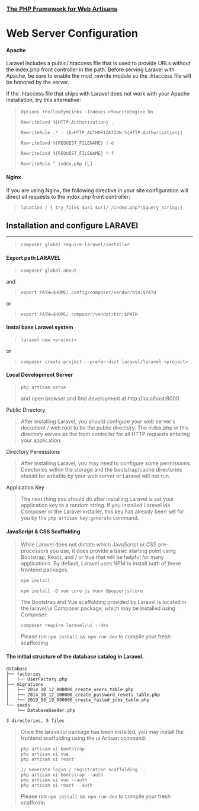 ### [The PHP Framework for Web Artisans](https://laravel.com/docs "The PHP Framework for Web Artisans")

# Web Server Configuration

#### Apache

Laravel includes a public/.htaccess file that is used to provide URLs without the index.php front controller in the path. Before serving Laravel with Apache, be sure to enable the mod_rewrite module so the .htaccess file will be honored by the server.

If the .htaccess file that ships with Laravel does not work with your Apache installation, try this alternative:

> `Options +FollowSymLinks -Indexes` >`RewriteEngine On`
>
> `RewriteCond %{HTTP:Authorization} .`
>
> `RewriteRule .* - [E=HTTP_AUTHORIZATION:%{HTTP:Authorization}]`
>
> `RewriteCond %{REQUEST_FILENAME} !-d`
>
> `RewriteCond %{REQUEST_FILENAME} !-f`
>
> `RewriteRule ^ index.php [L]`

#### Nginx

If you are using Nginx, the following directive in your site configuration will direct all requests to the index.php front controller:

> `location / { try_files $uri $uri/ /index.php?\$query_string;}`

## Installation and configure LARAVEl

---

> `composer global require laravel/installer`

#### Export path LARAVEL

> `composer global about`

and

> `export PATH=$HOME/.config/composer/vendor/bin:$PATH`

or

> `export PATH=$HOME/.composer/vendor/bin:$PATH`

#### Instal base Laravel system

> `laravel new <project>`

or

> `composer create-project --prefer-dist laravel/laravel <project>`

#### Local Development Server

> `php artisan serve`
>
> and open browser and find development at http://localhost:8000

Public Directory

> After installing Laravel, you should configure your web server's document / web root to be the public directory. The index.php in this directory serves as the front controller for all HTTP requests entering your application.

Directory Permissions

> After installing Laravel, you may need to configure some permissions. Directories within the storage and the bootstrap/cache directories should be writable by your web server or Laravel will not run.

Application Key

> The next thing you should do after installing Laravel is set your application key to a random string. If you installed Laravel via Composer or the Laravel installer, this key has already been set for you by the `php artisan key:generate` command.

#### JavaScript & CSS Scaffolding

> While Laravel does not dictate which JavaScript or CSS pre-processors you use, it does provide a basic starting point using Bootstrap, React, and / or Vue that will be helpful for many applications. By default, Laravel uses NPM to install both of these frontend packages.
>
> `npm install`
>
> `npm install -D vue core-js vuex @popperjs/core`
>
> The Bootstrap and Vue scaffolding provided by Laravel is located in the laravel/ui Composer package, which may be installed using Composer:
>
> `composer require laravel/ui --dev`
>
> Please run `npm install && npm run dev` to compile your fresh scaffolding
>
#### The initial structure of the database catalog in Laravel.

```
database
├── factories
│   └── UserFactory.php
├── migrations
│   ├── 2014_10_12_000000_create_users_table.php
│   ├── 2014_10_12_100000_create_password_resets_table.php
│   └── 2019_08_19_000000_create_failed_jobs_table.php
└── seeds
    └── DatabaseSeeder.php

3 directories, 5 files
```
>
> Once the laravel/ui package has been installed, you may install the frontend scaffolding using the ui Artisan command:
>
> ```// Generate basic scaffolding...
> php artisan ui bootstrap
> php artisan ui vue
> php artisan ui react
> ```
>
> ```
> // Generate login / registration scaffolding...
> php artisan ui bootstrap --auth
> php artisan ui vue --auth
> php artisan ui react --auth
> ```
>
> Please run `npm install && npm run dev` to compile your fresh scaffoldin

